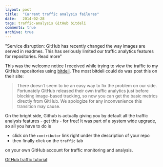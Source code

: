 ```yaml
---
layout: post
title:  "Current traffic analysis failures"
date:   2014-02-28
tags: traffic-analysis GitHub bitdeli
comments: true
archive: true
---
```


"Service disruption: GitHub has recently changed the way images are served in readmes. This has seriously limited our traffic analytics features for repositories. Read more"

This was the welcome notice I received while trying to view the traffic to my GitHub repositories using [bitdeli](http://blog.bitdeli.com/post/77717727361/on-githubs-image-proxy). The most bitdeli could do was post this on their site:
> There doesn’t seem to be an easy way to fix the problem on our side.
> Fortunately GitHub released their own traffic analytics just before
> blocking image-based tracking, so now you can get the basic metrics
> directly from GitHub.
> We apologize for any inconvenience this transition may cause.

On the bright side, Github is actually giving you by default all the traffic analysis features - get this - for free! It was part of a system wide upgrade, so all you have to do is

+ click on the `contributor` link right under the description of your repo
+ then finally click on the `traffic` tab

on your own GitHub account for traffic monitoring and analysis.

[GitHub traffic tutorial](https://github.com/blog/1672-introducing-github-traffic-analytics)